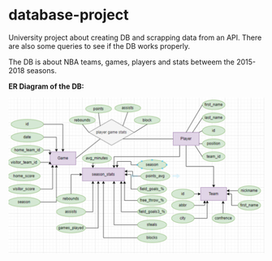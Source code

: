 # database-project
University project about creating DB and scrapping data from an API.
There are also some queries to see if the DB works properly. 

The DB is about NBA teams, games, players and stats betweem the 2015-2018 seasons.


**ER Diagram of the DB:**

![](erD.png)
